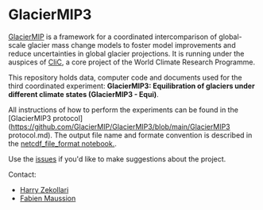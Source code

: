 # GlacierMIP3

[GlacierMIP](https://www.climate-cryosphere.org/mips/glaciermip/about-glaciermip) is a framework for a coordinated intercomparison of global-scale glacier mass change models to foster model improvements and reduce uncertainties in global glacier projections. It is running under the auspices of [CliC](https://www.climate-cryosphere.org/), a core project of the World Climate Research Programme.

This repository holds data, computer code and documents used for the third coordinated experiment: **GlacierMIP3: Equilibration of glaciers under different climate states (GlacierMIP3 - Equi)**.

All instructions of how to perform the experiments can be found in the [GlacierMIP3 protocol](https://github.com/GlacierMIP/GlacierMIP3/blob/main/GlacierMIP3 protocol.md). The output file name and formate convention is described in the [netcdf_file_format notebook.](https://github.com/GlacierMIP/GlacierMIP3/blob/main/netcdf_file_format.ipynb). 

Use the [issues](https://github.com/GlacierMIP/GlacierMIP3/issues) if you'd like to make suggestions about the project.

Contact:
- [Harry Zekollari](https://www.tudelft.nl/citg/over-faculteit/afdelingen/geoscience-remote-sensing/staff/researchers/dr-h-harry-zekollari)
- [Fabien Maussion](https://fabienmaussion.info)
